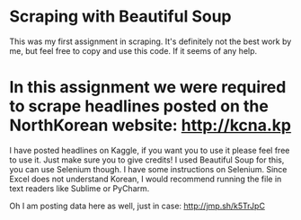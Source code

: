 # Scraping with Beautiful Soup

This was my first assignment in scraping. 
It's definitely not the best work by me, but feel free to copy and use this code. If it seems of any help.

# In this assignment we were required to scrape headlines posted on the NorthKorean website: http://kcna.kp 
I have posted headlines on Kaggle, if you want you to use it please feel free to use it. Just make sure you to give credits!
I used Beautiful Soup for this, you can use Selenium though. I have some instructions on Selenium. 
Since Excel does not understand Korean, I would recommend running the file in text readers like Sublime or PyCharm. 

Oh I am posting data here as well, just in case:
http://jmp.sh/k5TrJpC 
